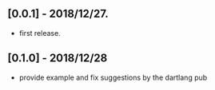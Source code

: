 ## [0.0.1] - 2018/12/27.

* first release.

## [0.1.0] - 2018/12/28

* provide example and fix suggestions by the dartlang pub
